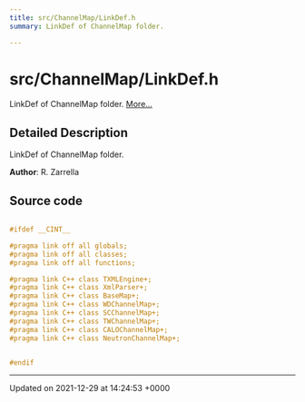 ```yaml
---
title: src/ChannelMap/LinkDef.h
summary: LinkDef of ChannelMap folder. 

---
```


# src/ChannelMap/LinkDef.h

LinkDef of ChannelMap folder.  [More...](#detailed-description)

## Detailed Description

LinkDef of ChannelMap folder. 

**Author**: R. Zarrella 



## Source code

```cpp

#ifdef __CINT__

#pragma link off all globals;
#pragma link off all classes;
#pragma link off all functions;

#pragma link C++ class TXMLEngine+;
#pragma link C++ class XmlParser+;
#pragma link C++ class BaseMap+;
#pragma link C++ class WDChannelMap+;
#pragma link C++ class SCChannelMap+;
#pragma link C++ class TWChannelMap+;
#pragma link C++ class CALOChannelMap+;
#pragma link C++ class NeutronChannelMap+;


#endif
```


-------------------------------

Updated on 2021-12-29 at 14:24:53 +0000
